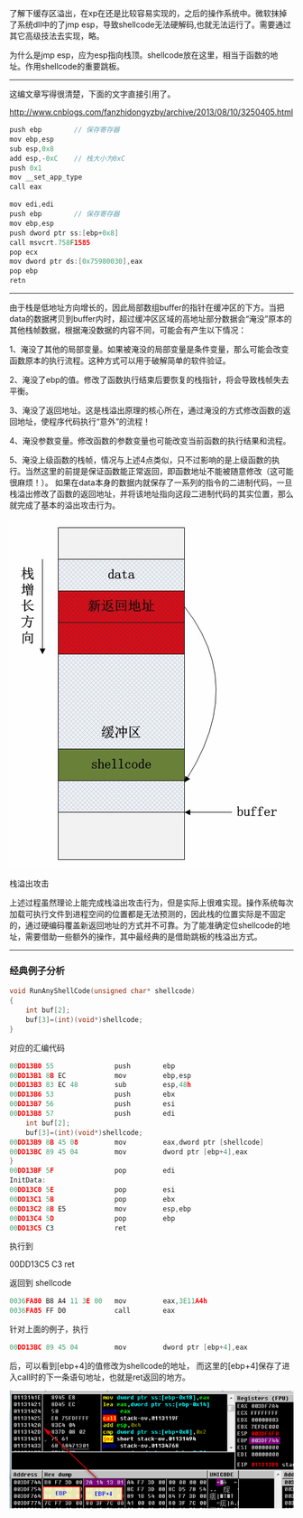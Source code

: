 

了解下缓存区溢出，在xp在还是比较容易实现的，之后的操作系统中。微软抹掉了系统dll中的了jmp esp，导致shellcode无法硬解码,也就无法运行了。需要通过其它高级技法去实现，略。

为什么是jmp esp，应为esp指向栈顶。shellcode放在这里，相当于函数的地址。作用shellcode的重要跳板。

----

这编文章写得很清楚，下面的文字直接引用了。

http://www.cnblogs.com/fanzhidongyzby/archive/2013/08/10/3250405.html


```c
push ebp        // 保存寄存器
mov ebp,esp
sub esp,0x8		
add esp,-0xC	// 栈大小为0xC
push 0x1
mov __set_app_type
call eax
```

```c
mov edi,edi
push ebp		// 保存寄存器
mov ebp,esp
push dword ptr ss:[ebp+0x8]
call msvcrt.758F1585
pop ecx
mov dword ptr ds:[0x75980030],eax
pop ebp
retn
```


-------------

由于栈是低地址方向增长的，因此局部数组buffer的指针在缓冲区的下方。当把data的数据拷贝到buffer内时，超过缓冲区区域的高地址部分数据会“淹没”原本的其他栈帧数据，根据淹没数据的内容不同，可能会有产生以下情况：

1、淹没了其他的局部变量。如果被淹没的局部变量是条件变量，那么可能会改变函数原本的执行流程。这种方式可以用于破解简单的软件验证。

2、淹没了ebp的值。修改了函数执行结束后要恢复的栈指针，将会导致栈帧失去平衡。

3、淹没了返回地址。这是栈溢出原理的核心所在，通过淹没的方式修改函数的返回地址，使程序代码执行“意外”的流程！

4、淹没参数变量。修改函数的参数变量也可能改变当前函数的执行结果和流程。

5、淹没上级函数的栈帧，情况与上述4点类似，只不过影响的是上级函数的执行。当然这里的前提是保证函数能正常返回，即函数地址不能被随意修改（这可能很麻烦！）。
如果在data本身的数据内就保存了一系列的指令的二进制代码，一旦栈溢出修改了函数的返回地址，并将该地址指向这段二进制代码的其实位置，那么就完成了基本的溢出攻击行为。

![StackOverflow.jpg](StackOverflow.jpg)


栈溢出攻击

上述过程虽然理论上能完成栈溢出攻击行为，但是实际上很难实现。操作系统每次加载可执行文件到进程空间的位置都是无法预测的，因此栈的位置实际是不固定的，通过硬编码覆盖新返回地址的方式并不可靠。为了能准确定位shellcode的地址，需要借助一些额外的操作，其中最经典的是借助跳板的栈溢出方式。

---

### 经典例子分析
```c
void RunAnyShellCode(unsigned char* shellcode)
{
	int buf[2];
	buf[3]=(int)(void*)shellcode;
}
```

对应的汇编代码
```c
00DD13B0 55               push        ebp  
00DD13B1 8B EC            mov         ebp,esp 
00DD13B3 83 EC 48         sub         esp,48h 
00DD13B6 53               push        ebx  
00DD13B7 56               push        esi  
00DD13B8 57               push        edi  
	int buf[2];
	buf[3]=(int)(void*)shellcode;
00DD13B9 8B 45 08         mov         eax,dword ptr [shellcode] 
00DD13BC 89 45 04         mov         dword ptr [ebp+4],eax 
}
00DD13BF 5F               pop         edi  
InitData:
00DD13C0 5E               pop         esi  
00DD13C1 5B               pop         ebx  
00DD13C2 8B E5            mov         esp,ebp 
00DD13C4 5D               pop         ebp  
00DD13C5 C3               ret  
```

执行到

00DD13C5 C3               ret 

返回到 shellcode
```c
0036FA80 B8 A4 11 3E 00   mov         eax,3E11A4h 
0036FA85 FF D0            call        eax  
```

针对上面的例子，执行
```c
00DD13BC 89 45 04         mov         dword ptr [ebp+4],eax 
```
后，可以看到[ebp+4]的值修改为shellcode的地址，
而这里的[ebp+4]保存了进入call时的下一条语句地址，也就是ret返回的地方。


![OdShow.png](OdShow.png)











